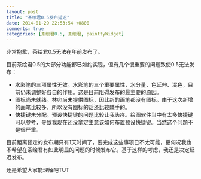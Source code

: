 ```yaml
---
layout: post
title: "茶绘君0.5发布延迟"
date: 2014-01-29 22:53:54 +0800
comments: true
categories: [茶绘君0.5, 茶绘君, painttyWidget]
---
```


非常抱歉，茶绘君0.5无法在年前发布了。

目前茶绘君0.5的大部分功能都已如约实现，但有几个很重要的问题致使0.5无法发布：

* 水彩笔的三项属性无效。水彩笔的三个重要属性，水分量、色延伸、混色，目前仍未调整好各自的作用。这是目前阻碍发布的最主要的原因。
* 图标尚未就绪。林卯尚未提供图标，因此新的画笔都没有图标。由于这次新增的画笔比较多，所以没有图标的话还比较棘手的。
* 快捷键未分配。预设快捷键的问题比较让我头疼。绘图软件当中有太多快捷键可以参考，导致我现在还没拿定主意该如何布置预设快捷键。当然这个问题不是很严重。

目前距离预定的发布期只有1天时间了，要完成这些事项已不太可能，更何况我也不希望在茶绘君有如此明显的问题的时候发布它。基于这样的考虑，我还是决定延迟发布。

还是希望大家能理解吧TUT